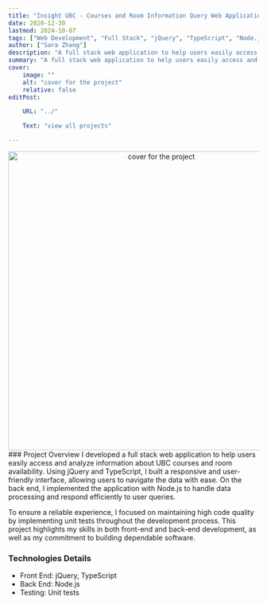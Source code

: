 ```yaml
---
title: "Insight UBC - Courses and Room Information Query Web Application" 
date: 2020-12-30
lastmod: 2024-10-07
tags: ["Web Development", "Full Stack", "jQuery", "TypeScript", "Node.js", "Data Processing", "Unit Testing"]
author: ["Sara Zhang"]
description: "A full stack web application to help users easily access and analyze information about UBC courses and room availability. Using jQuery and TypeScript, I built a responsive and user-friendly interface, allowing users to navigate the data with ease. On the back end, I implemented the application with Node.js to handle data processing and respond efficiently to user queries." 
summary: "A full stack web application to help users easily access and analyze information about UBC courses and room availability. Using jQuery and TypeScript, I built a responsive and user-friendly interface, allowing users to navigate the data with ease. On the back end, I implemented the application with Node.js to handle data processing and respond efficiently to user queries."
cover:
    image: ""
    alt: "cover for the project"
    relative: false
editPost:

    URL: "../"

    Text: "view all projects"

---
```


<div align="center">
    <img src="project5.png" alt="cover for the project" width="600"/>
</div>
### Project Overview
I developed a full stack web application to help users easily access and analyze information about UBC courses and room availability. Using jQuery and TypeScript, I built a responsive and user-friendly interface, allowing users to navigate the data with ease. On the back end, I implemented the application with Node.js to handle data processing and respond efficiently to user queries.

To ensure a reliable experience, I focused on maintaining high code quality by implementing unit tests throughout the development process. This project highlights my skills in both front-end and back-end development, as well as my commitment to building dependable software.

### Technologies Details
- Front End: jQuery, TypeScript  
- Back End: Node.js  
- Testing: Unit tests

